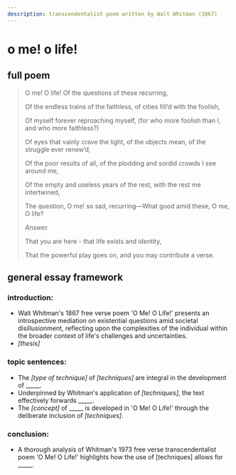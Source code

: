 ```yaml
---
description: transcendentalist poem written by Walt Whitman (1867)
---
```


# o me! o life!

## full poem

> O me! O life! Of the questions of these recurring,
>
> Of the endless trains of the faithless, of cities fill’d with the foolish,
>
> Of myself forever reproaching myself, (for who more foolish than I, and who more faithless?)
>
> Of eyes that vainly crave the light, of the objects mean, of the struggle ever renew’d,
>
> Of the poor results of all, of the plodding and sordid crowds I see around me,
>
> Of the empty and useless years of the rest, with the rest me intertwined,
>
> The question, O me! so sad, recurring—What good amid these, O me, O life?
>
> &#x20;                                      _Answer._
>
> That you are here - that life exists and identity,
>
> That the powerful play goes on, and you may contribute a verse.

## general essay framework

### introduction:

* Walt Whitman's 1867 free verse poem 'O Me! O Life!' presents an introspective mediation on existential questions amid societal disillusionment, reflecting upon the complexities of the individual within the broader context of life's challenges and uncertainties.
* _\[thesis]_

### topic sentences:

* The _\[type of technique]_ of _\[techniques]_ are integral in the development of \_\_\_\_\_.
* Underpinned by Whitman's application of _\[techniques]_, the text effectively forwards \_\_\_\_\_.
* The _\[concept]_ of \_\_\_\_\_  is developed in 'O Me! O Life!' through the deliberate inclusion of _\[techniques]_.

### conclusion:

* A thorough analysis of Whitman's 1973 free verse transcendentalist poem 'O Me! O Life!' highlights how the use of \[techniques] allows for \_\_\_\_\_.
